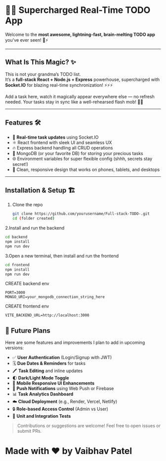 # 🚀🔥 Supercharged Real-Time TODO App

Welcome to the **most awesome, lightning-fast, brain-melting TODO app** you've ever seen! 🧠⚡️

---

## What Is This Magic? ✨

This is not your grandma’s TODO list.  
It’s a **full-stack React + Node.js + Express** powerhouse, supercharged with **Socket.IO** for blazing real-time synchronization! ⚡⚡⚡

Add a task here, watch it magically appear everywhere else — no refresh needed. Your tasks stay in sync like a well-rehearsed flash mob! 💃🕺

---

## Features 🛠️

- 🚀 **Real-time task updates** using Socket.IO  
- ⚛️ React frontend with sleek UI and seamless UX  
- 🔥 Express backend handling all CRUD operations  
- 💾 MongoDB (or your favorite DB) for storing your precious tasks  
- 🌐 Environment variables for super flexible config (shhh, secrets stay secret!)  
- 💅 Clean, responsive design that works on phones, tablets, and desktops  

---

## Installation & Setup 🏗️

1. Clone the repo

   ```bash
   git clone https://github.com/yourusername/Full-stack-TODO-.git
   cd (folder created)
   ```
   
2.Install and run the backend

   ```bash
   cd backend
   npm install
   npm run dev
   ```
3.Open a new terminal, then install and run the frontend
   ```bash
   cd frontend
   npm install
   npm run dev
   ```

CREATE backend env
```
PORT=3000
MONGO_URI=your_mongodb_connection_string_here
```

CREATE frontend env
```
VITE_BACKEND_URL=http://localhost:3000
```


## 🚀 Future Plans

Here are some features and improvements I plan to add in upcoming versions:

- ✅ **User Authentication** (Login/Signup with JWT)
- 🗓️ **Due Dates & Reminders** for tasks
- 🖍️ **Task Editing** and inline updates
- 🌓 **Dark/Light Mode Toggle**
- 📱 **Mobile Responsive UI Enhancements**
- 🔔 **Push Notifications** using Web Push or Firebase
- 📊 **Task Analytics Dashboard**
- ☁️ **Cloud Deployment** (e.g., Render, Vercel, Netlify)
- 🔒 **Role-based Access Control** (Admin vs User)
- 🧪 **Unit and Integration Tests**

> Contributions or suggestions are welcome! Feel free to open issues or submit PRs.

# Made with ❤️ by Vaibhav Patel




